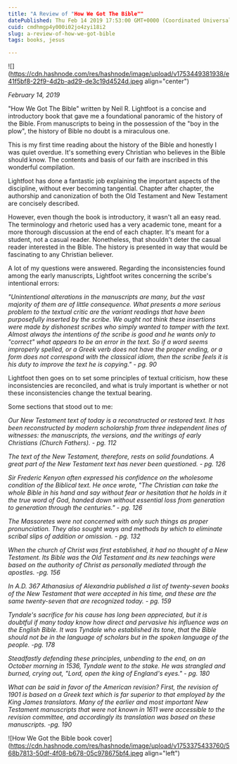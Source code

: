 ```yaml
---
title: "A Review of "How We Got The Bible""
datePublished: Thu Feb 14 2019 17:53:00 GMT+0000 (Coordinated Universal Time)
cuid: cmdhmgp4y000i02jo4zyi18i2
slug: a-review-of-how-we-got-bible
tags: books, jesus

---
```


![](https://cdn.hashnode.com/res/hashnode/image/upload/v1753449381938/e41f5bf8-22f9-4d2b-ad29-de3c19d4524d.jpeg align="center")

*February 14, 2019*

"How We Got The Bible" written by Neil R. Lightfoot is a concise and introductory book that gave me a foundational panoramic of the history of the Bible. From manuscripts to being in the possession of the "boy in the plow", the history of Bible no doubt is a miraculous one.

This is my first time reading about the history of the Bible and honestly I was quiet overdue. It's something every Christian who believes in the Bible should know. The contents and basis of our faith are inscribed in this wonderful compilation.

Lightfoot has done a fantastic job explaining the important aspects of the discipline, without ever becoming tangential. Chapter after chapter, the authorship and canonization of both the Old Testament and New Testament are concisely described.

However, even though the book is introductory, it wasn't all an easy read. The terminology and rhetoric used has a very academic tone, meant for a more thorough discussion at the end of each chapter. It's meant for a student, not a casual reader. Nonetheless, that shouldn't deter the casual reader interested in the Bible. The history is presented in way that would be fascinating to any Christian believer.

A lot of my questions were answered. Regarding the inconsistencies found among the early manuscripts, Lightfoot writes concerning the scribe's intentional errors:

*"Unintentional alterations in the manuscripts are many, but the vast majority of them are of little consequence. What presents a more serious problem to the textual critic are the variant readings that have been purposefully inserted by the scribe. We ought not think these insertions were made by dishonest scribes who simply wanted to tamper with the text. Almost always the intentions of the scribe is good and he wants only to "correct" what appears to be an error in the text. So if a word seems improperly spelled, or a Greek verb does not have the proper ending, or a form does not correspond with the classical idiom, then the scribe feels it is his duty to improve the text he is copying." - pg. 90*

Lightfoot then goes on to set some principles of textual criticism, how these inconsistencies are reconciled, and what is truly important is whether or not these inconsistencies change the textual bearing.

Some sections that stood out to me:

*Our New Testament text of today is a reconstructed or restored text. It has been reconstructed by modern scholarship from three independent lines of witnesses: the manuscripts, the versions, and the writings of early Christians (Church Fathers). - pg. 112*

*The text of the New Testament, therefore, rests on solid foundations. A great part of the New Testament text has never been questioned. - pg. 126*

*Sir Frederic Kenyon often expressed his confidence on the wholesome condition of the Biblical text. He once wrote, "The Christian can take the whole Bible in his hand and say without fear or hesitation that he holds in it the true word of God, handed down without essential loss from generation to generation through the centuries." - pg. 126*

*The Massoretes were not concerned with only such things as proper pronunciation. They also sought ways and methods by which to eliminate scribal slips of addition or omission. - pg. 132*

*When the church of Christ was first established, it had no thought of a New Testament. Its Bible was the Old Testament and its new teachings were based on the authority of Christ as personally mediated through the apostles. -pg. 156*

*In A.D. 367 Athanasius of Alexandria published a list of twenty-seven books of the New Testament that were accepted in his time, and these are the same twenty-seven that are recognized today. - pg. 159*

*Tyndale's sacrifice for his cause has long been appreciated, but it is doubtful if many today know how direct and pervasive his influence was on the English Bible. It was Tyndale who established its tone, that the Bible should not be in the language of scholars but in the spoken language of the people. -pg. 178*

*Steadfastly defending these principles, unbending to the end, on an October morning in 1536, Tyndale went to the stake. He was strangled and burned, crying out, "Lord, open the king of England's eyes." - pg. 180*

*What can be said in favor of the American revision? First, the revision of 1901 is based on a Greek text which is far superior to that employed by the King James translators. Many of the earlier and most important New Testament manuscripts that were not known in 1611 were accessible to the revision committee, and accordingly its translation was based on these manuscripts. -pg. 190*

![How We Got the Bible book cover](https://cdn.hashnode.com/res/hashnode/image/upload/v1753375433760/568b7813-50df-4f08-b678-05c978675bf4.jpeg align="left")
